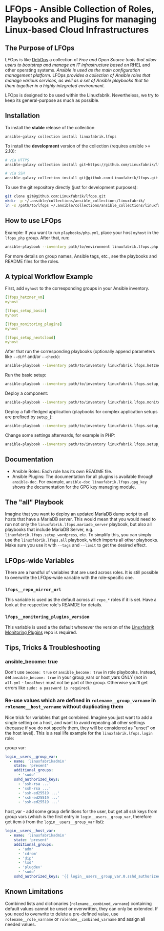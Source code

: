 # LFOps - Ansible Collection of Roles, Playbooks and Plugins for managing Linux-based Cloud Infrastructures

## The Purpose of LFOps

LFOps is like [DebOps](https://docs.debops.org/) a collection of *Free and Open Source tools that allow users to bootstrap and manage an IT infrastructure based on* RHEL and other operating systems. *Ansible is used as the main configuration management platform.* LFOps *provides a collection of Ansible roles that manage various services, as well as a set of Ansible playbooks that tie them together in a highly integrated environment.*

LFOps is designed to be used within the Linuxfabrik. Nevertheless, we try to keep its general-purpose as much as possible.


## Installation

To install the **stable** release of the collection:
```bash
ansible-galaxy collection install linuxfabrik.lfops
```

To install the **development** version of the collection (requires ansible >= 2.10):
```bash
# via HTTPS
ansible-galaxy collection install git+https://github.com/Linuxfabrik/lfops.git

# via SSH
ansible-galaxy collection install git@github.com:Linuxfabrik/lfops.git
```

To use the git repository directly (just for development purposes):
```bash
git clone git@github.com:Linuxfabrik/lfops.git
mkdir -p ~/.ansible/collections/ansible_collections/linuxfabrik/
ln -s /path/to/lfops ~/.ansible/collections/ansible_collections/linuxfabrik/
```

## How to use LFOps

Example: If you want to run `playbooks/php.yml`, place your host `myhost` in the `lfops_php` group. After that, run:

```bash
ansible-playbook --inventory path/to/environment linuxfabrik.lfops.php --limit myhost
```

For more details on group names, Ansible tags, etc., see the playbooks and README files for the roles.


## A typical Workflow Example

First, add `myhost` to the corresponding groups in your Ansible inventory.

```yaml
[lfops_hetzner_vm]
myhost

[lfops_setup_basic]
myhost

[lfops_monitoring_plugins]
myhost

[lfops_setup_nextcloud]
myhost
```

After that run the corresponding playbooks (optionally append parameters like `--diff` and/or `--check`):

```bash
ansible-playbook --inventory path/to/inventory linuxfabrik.lfops.hetzner_vm --limit myhost
```

Run the basic setup:

```bash
ansible-playbook --inventory path/to/inventory linuxfabrik.lfops.setup_basic --limit myhost
```

Deploy a component:

```bash
ansible-playbook --inventory path/to/inventory linuxfabrik.lfops.monitoring_plugins --limit myhost
```

Deploy a full-fledged application (playbooks for complex application setups are prefixed by `setup_`):

```bash
ansible-playbook --inventory path/to/inventory linuxfabrik.lfops.setup_nextcloud --limit myhost
```

Change some settings afterwards, for example in PHP:

```bash
ansible-playbook --inventory path/to/inventory linuxfabrik.lfops.setup_nextcloud --limit myhost --tags php
```


## Documentation

* Ansible Roles: Each role has its own README file.
* Ansible Plugins: The documentation for all plugins is available through `ansible-doc`. For example, `ansible-doc linuxfabrik.lfops.gpg_key` shows the documentation for the GPG key managing module.


## The "all" Playbook

Imagine that you want to deploy an updated MariaDB dump script to all hosts that have a MariaDB server. This would mean that you would need to run not only the `linuxfabrik.lfops.mariadb_server` playbook, but also all playbooks that include MariaDB Server, e.g. `linuxfabrik.lfops.setup_wordpress`, etc. To simplify this, you can simply use the `linuxfabrik.lfops.all` playbook, which imports all other playbooks. Make sure you use it with `--tags` and `--limit` to get the desired effect.


## LFOps-wide Variables

There are a handful of variables that are used across roles. It is still possible to overwrite the LFOps-wide variable with the role-specific one.

### `lfops__repo_mirror_url`

This variable is used as the default across all `repo_*` roles if it is set. Have a look at the respective role's REAMDE for details.

### `lfops__monitoring_plugins_version`

This variable is used a the default whenever the version of the [Linuxfabrik Monitoring Plugins](https://github.com/Linuxfabrik/monitoring-plugins) repo is required.


## Tips, Tricks & Troubleshooting

### ansible_become: true

Don't use `become: true` or `ansible_become: true` in role playbooks. Instead, set `ansible_become: true` in your group_vars or host_vars ONLY (not in `all.yml` - `localhost` must not be part of the group. Otherwise you'll get errors like `sudo: a password is required`).


### Re-use values which are defined in `rolename__group_varname` in `rolename__host_varname` without duplicating them

Nice trick for variables that get combined. Imagine you just want to add a single setting on a host, and want to avoid repeating all other settings (because if you do not specify them, they will be considered as "unset" on the host level). This is a real life example for the `linuxfabrik.lfops.login` role:

group var:
```yaml
login__users__group_var:
  - name: 'linuxfabrikadmin'
    state: 'present'
    additional_groups:
      - 'sudo'
    sshd_authorized_keys:
      - 'ssh-rsa ...'
      - 'ssh-rsa ...'
      - 'ssh-ed25519 ...'
      - 'ssh-ed25519 ...'
      - 'ssh-ed25519 ...'
```

host_var - add some group definitions for the user, but get all ssh keys from group vars (which is the first entry in `login__users__group_var`, therefore get item `0` from the `login__users__group_var` list):
```yaml
login__users__host_var:
  - name: 'linuxfabrikadmin'
    state: 'present'
    additional_groups:
      - 'adm'
      - 'cdrom'
      - 'dip'
      - 'lxd'
      - 'plugdev'
      - 'sudo'
    sshd_authorized_keys: '{{ login__users__group_var.0.sshd_authorized_keys }}'
```

## Known Limitations

Combined lists and dictionaries (`rolename__combined_varname`) containing default values cannot be unset or overwritten, they can only be extended. If you need to overwrite to delete a pre-defined value, use `rolename__role_varname` or `rolename__combined_varname` and assign all needed values.
